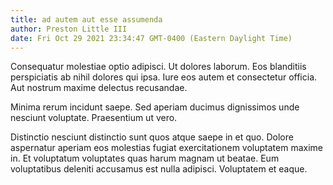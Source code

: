 ```yaml
---
title: ad autem aut esse assumenda
author: Preston Little III
date: Fri Oct 29 2021 23:34:47 GMT-0400 (Eastern Daylight Time)
---
```

Consequatur molestiae optio adipisci. Ut dolores laborum. Eos blanditiis perspiciatis ab nihil dolores qui ipsa. Iure eos autem et consectetur officia. Aut nostrum maxime delectus recusandae.

 Minima rerum incidunt saepe. Sed aperiam ducimus dignissimos unde nesciunt voluptate. Praesentium ut vero.

 Distinctio nesciunt distinctio sunt quos atque saepe in et quo. Dolore aspernatur aperiam eos molestias fugiat exercitationem voluptatem maxime in. Et voluptatum voluptates quas harum magnam ut beatae. Eum voluptatibus deleniti accusamus est nulla adipisci. Voluptatem et eaque.